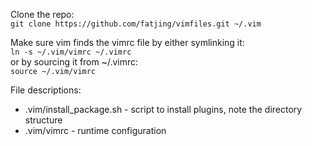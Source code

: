 Clone the repo:  
`git clone https://github.com/fatjing/vimfiles.git ~/.vim`

Make sure vim finds the vimrc file by either symlinking it:  
`ln -s ~/.vim/vimrc ~/.vimrc`  
or by sourcing it from ~/.vimrc:  
`source ~/.vim/vimrc`

File descriptions:
* .vim/install_package.sh - script to install plugins, note the directory structure
* .vim/vimrc - runtime configuration

